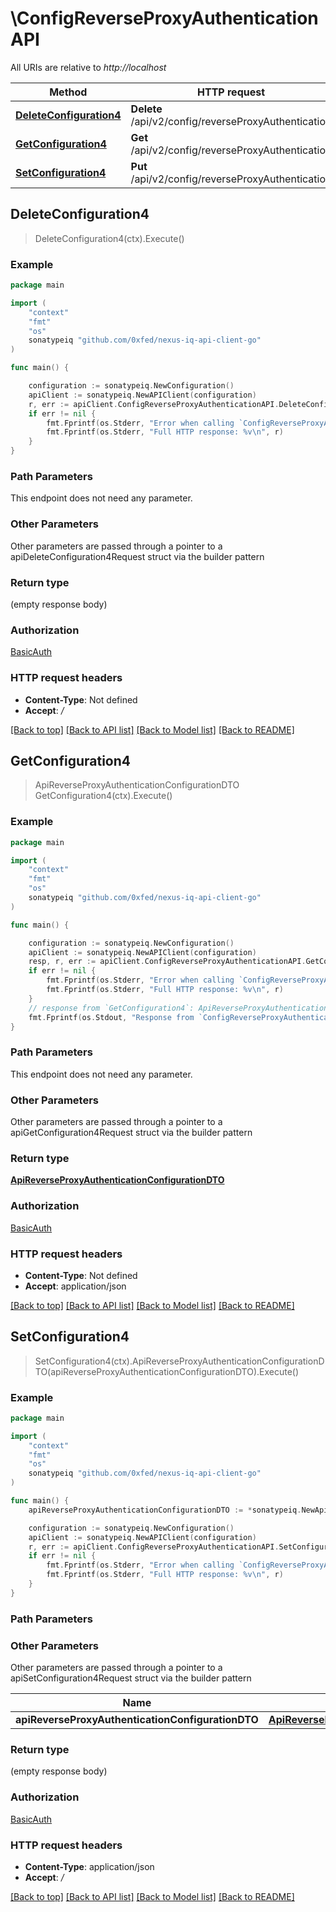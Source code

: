# \ConfigReverseProxyAuthenticationAPI

All URIs are relative to *http://localhost*

Method | HTTP request | Description
------------- | ------------- | -------------
[**DeleteConfiguration4**](ConfigReverseProxyAuthenticationAPI.md#DeleteConfiguration4) | **Delete** /api/v2/config/reverseProxyAuthentication | 
[**GetConfiguration4**](ConfigReverseProxyAuthenticationAPI.md#GetConfiguration4) | **Get** /api/v2/config/reverseProxyAuthentication | 
[**SetConfiguration4**](ConfigReverseProxyAuthenticationAPI.md#SetConfiguration4) | **Put** /api/v2/config/reverseProxyAuthentication | 



## DeleteConfiguration4

> DeleteConfiguration4(ctx).Execute()



### Example

```go
package main

import (
	"context"
	"fmt"
	"os"
	sonatypeiq "github.com/0xfed/nexus-iq-api-client-go"
)

func main() {

	configuration := sonatypeiq.NewConfiguration()
	apiClient := sonatypeiq.NewAPIClient(configuration)
	r, err := apiClient.ConfigReverseProxyAuthenticationAPI.DeleteConfiguration4(context.Background()).Execute()
	if err != nil {
		fmt.Fprintf(os.Stderr, "Error when calling `ConfigReverseProxyAuthenticationAPI.DeleteConfiguration4``: %v\n", err)
		fmt.Fprintf(os.Stderr, "Full HTTP response: %v\n", r)
	}
}
```

### Path Parameters

This endpoint does not need any parameter.

### Other Parameters

Other parameters are passed through a pointer to a apiDeleteConfiguration4Request struct via the builder pattern


### Return type

 (empty response body)

### Authorization

[BasicAuth](../README.md#BasicAuth)

### HTTP request headers

- **Content-Type**: Not defined
- **Accept**: */*

[[Back to top]](#) [[Back to API list]](../README.md#documentation-for-api-endpoints)
[[Back to Model list]](../README.md#documentation-for-models)
[[Back to README]](../README.md)


## GetConfiguration4

> ApiReverseProxyAuthenticationConfigurationDTO GetConfiguration4(ctx).Execute()



### Example

```go
package main

import (
	"context"
	"fmt"
	"os"
	sonatypeiq "github.com/0xfed/nexus-iq-api-client-go"
)

func main() {

	configuration := sonatypeiq.NewConfiguration()
	apiClient := sonatypeiq.NewAPIClient(configuration)
	resp, r, err := apiClient.ConfigReverseProxyAuthenticationAPI.GetConfiguration4(context.Background()).Execute()
	if err != nil {
		fmt.Fprintf(os.Stderr, "Error when calling `ConfigReverseProxyAuthenticationAPI.GetConfiguration4``: %v\n", err)
		fmt.Fprintf(os.Stderr, "Full HTTP response: %v\n", r)
	}
	// response from `GetConfiguration4`: ApiReverseProxyAuthenticationConfigurationDTO
	fmt.Fprintf(os.Stdout, "Response from `ConfigReverseProxyAuthenticationAPI.GetConfiguration4`: %v\n", resp)
}
```

### Path Parameters

This endpoint does not need any parameter.

### Other Parameters

Other parameters are passed through a pointer to a apiGetConfiguration4Request struct via the builder pattern


### Return type

[**ApiReverseProxyAuthenticationConfigurationDTO**](ApiReverseProxyAuthenticationConfigurationDTO.md)

### Authorization

[BasicAuth](../README.md#BasicAuth)

### HTTP request headers

- **Content-Type**: Not defined
- **Accept**: application/json

[[Back to top]](#) [[Back to API list]](../README.md#documentation-for-api-endpoints)
[[Back to Model list]](../README.md#documentation-for-models)
[[Back to README]](../README.md)


## SetConfiguration4

> SetConfiguration4(ctx).ApiReverseProxyAuthenticationConfigurationDTO(apiReverseProxyAuthenticationConfigurationDTO).Execute()



### Example

```go
package main

import (
	"context"
	"fmt"
	"os"
	sonatypeiq "github.com/0xfed/nexus-iq-api-client-go"
)

func main() {
	apiReverseProxyAuthenticationConfigurationDTO := *sonatypeiq.NewApiReverseProxyAuthenticationConfigurationDTO() // ApiReverseProxyAuthenticationConfigurationDTO |  (optional)

	configuration := sonatypeiq.NewConfiguration()
	apiClient := sonatypeiq.NewAPIClient(configuration)
	r, err := apiClient.ConfigReverseProxyAuthenticationAPI.SetConfiguration4(context.Background()).ApiReverseProxyAuthenticationConfigurationDTO(apiReverseProxyAuthenticationConfigurationDTO).Execute()
	if err != nil {
		fmt.Fprintf(os.Stderr, "Error when calling `ConfigReverseProxyAuthenticationAPI.SetConfiguration4``: %v\n", err)
		fmt.Fprintf(os.Stderr, "Full HTTP response: %v\n", r)
	}
}
```

### Path Parameters



### Other Parameters

Other parameters are passed through a pointer to a apiSetConfiguration4Request struct via the builder pattern


Name | Type | Description  | Notes
------------- | ------------- | ------------- | -------------
 **apiReverseProxyAuthenticationConfigurationDTO** | [**ApiReverseProxyAuthenticationConfigurationDTO**](ApiReverseProxyAuthenticationConfigurationDTO.md) |  | 

### Return type

 (empty response body)

### Authorization

[BasicAuth](../README.md#BasicAuth)

### HTTP request headers

- **Content-Type**: application/json
- **Accept**: */*

[[Back to top]](#) [[Back to API list]](../README.md#documentation-for-api-endpoints)
[[Back to Model list]](../README.md#documentation-for-models)
[[Back to README]](../README.md)

